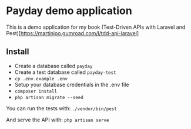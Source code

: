 # Payday demo application

This is a demo application for my book (Test-Driven APIs with Laravel and Pest)[https://martinjoo.gumroad.com/l/tdd-api-laravel]

## Install
- Create a database called `payday`
- Create a test database called `payday-test`
- `cp .env.example .env`
- Setup your database credentials in the .env file
- `composer install`
- `php artisan migrate --seed`

You can run the tests with:
`./vendor/bin/pest`

And serve the API with:
`php artisan serve`

